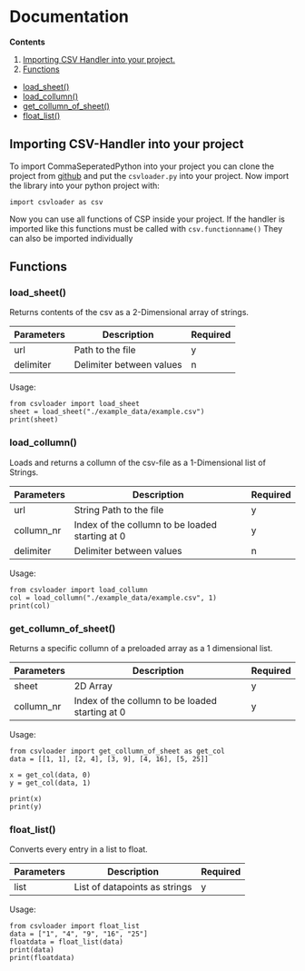 # Documentation

**Contents**
1. [Importing CSV Handler into your project.](#importing-csv-handler-into-your-project)
2. [Functions](#functions)
  - [load_sheet()](#load_sheet)
  - [load_collumn()](#load_collumn)
  - [get_collumn_of_sheet()](#get_collumn_of_sheet)
  - [float_list()](#float_list)

## Importing CSV-Handler into your project
To import CommaSeperatedPython into your project you can clone the project from [github](http://github.com/DapfiDuck/csvhandler) and put the ``csvloader.py`` into your project. Now import the library into your python project with:
```
import csvloader as csv
```
Now you can use all functions of CSP inside your project. If the handler is imported like this functions must be called with ``csv.functionname()`` They can also be imported individually

## Functions
### load_sheet()
Returns contents of the csv as a 2-Dimensional array of strings.

|Parameters|Description|Required|
|----------|-----------|--------|
|url       |Path to the file|y|
|delimiter |Delimiter between values|n|

Usage:
```
from csvloader import load_sheet
sheet = load_sheet("./example_data/example.csv")
print(sheet)
```

### load_collumn()
Loads and returns a collumn of the csv-file as a 1-Dimensional list of Strings.

|Parameters|Description|Required|
|----------|-----------|--------|
|url       |String Path to the file|y|
|collumn_nr|Index of the collumn to be loaded starting at 0|y|
|delimiter |Delimiter between values|n|

Usage:
```
from csvloader import load_collumn
col = load_collumn("./example_data/example.csv", 1)
print(col)
```

### get_collumn_of_sheet()
Returns a specific collumn of a preloaded array as a 1 dimensional list.


|Parameters|Description|Required|
|----------|-----------|--------|
|sheet     |2D Array   |y|
|collumn_nr|Index of the collumn to be loaded starting at 0|y|

Usage:
```
from csvloader import get_collumn_of_sheet as get_col
data = [[1, 1], [2, 4], [3, 9], [4, 16], [5, 25]]

x = get_col(data, 0)
y = get_col(data, 1)

print(x)
print(y)
```

### float_list()
Converts every entry in a list to float.

|Parameters|Description|Required|
|----------|-----------|--------|
|list|List of datapoints as strings|y|

Usage:
```
from csvloader import float_list
data = ["1", "4", "9", "16", "25"]
floatdata = float_list(data)
print(data)
print(floatdata)
```

